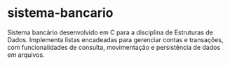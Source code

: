 # sistema-bancario
Sistema bancário desenvolvido em C para a disciplina de Estruturas de Dados. Implementa listas encadeadas para gerenciar contas e transações, com funcionalidades de consulta, movimentação e persistência de dados em arquivos.
